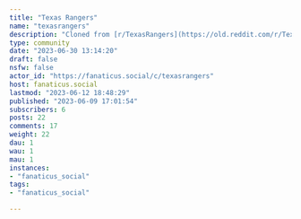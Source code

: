 ```yaml
---
title: "Texas Rangers" 
name: "texasrangers"
description: "Cloned from [r/TexasRangers](https://old.reddit.com/r/TexasRangers)# Looking for mods!"
type: community
date: "2023-06-30 13:14:20"
draft: false
nsfw: false
actor_id: "https://fanaticus.social/c/texasrangers"
host: fanaticus.social
lastmod: "2023-06-12 18:48:29"
published: "2023-06-09 17:01:54"
subscribers: 6
posts: 22
comments: 17
weight: 22
dau: 1
wau: 1
mau: 1
instances:
- "fanaticus_social"
tags: 
- "fanaticus_social"

---
```

